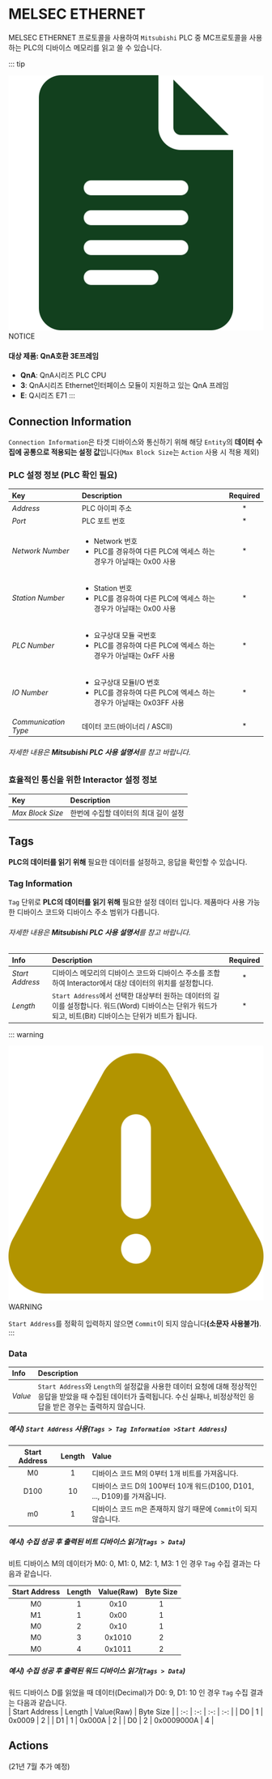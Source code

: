 # MELSEC ETHERNET
MELSEC ETHERNET 프로토콜을 사용하여 `Mitsubishi` PLC 중 MC프로토콜을 사용하는 PLC의 디바이스 메모리를 읽고 쓸 수 있습니다.

::: tip <p class="custom-block-title"><img src="../../img/icon/tip.svg">NOTICE</p>
#### 대상 제품: QnA호환 3E프레임
* **QnA**: QnA시리즈 PLC CPU
* **3**: QnA시리즈 Ethernet인터페이스 모듈이 지원하고 있는 QnA 프레임
* **E**: Q시리즈 E71
:::

## Connection Information
`Connection Information`은 타겟 디바이스와 통신하기 위해 해당 `Entity`의 **데이터 수집에 공통으로 적용되는 설정 값**입니다(`Max Block Size`는 `Action` 사용 시 적용 제외)
### PLC 설정 정보 (PLC 확인 필요)
| Key | Description | Required |
| :- | :- | :-: |
| _Address_ | PLC 아이피 주소 | * |
| _Port_ | PLC 포트 번호 | * |
| _Network Number_ | <ul><li>Network 번호</li><li>PLC를 경유하여 다른 PLC에 엑세스 하는 경우가 아닐때는 0x00 사용</li></ul> | * |
| _Station Number_ | <ul><li>Station 번호</li><li>PLC를 경유하여 다른 PLC에 엑세스 하는 경우가 아닐때는 0x00 사용</li></ul> | * |
| _PLC Number_ | <ul><li>요구상대 모듈 국번호</li><li>PLC를 경유하여 다른 PLC에 엑세스 하는 경우가 아닐때는 0xFF 사용</li></ul> | * |
| _IO Number_ | <ul><li>요구상대 모듈I/O 번호</li><li>PLC를 경유하여 다른 PLC에 엑세스 하는 경우가 아닐때는 0x03FF 사용</li></ul> | * |
| _Communication Type_ | 데이터 코드(바이너리 / ASCII)| * |
###### 자세한 내용은 **Mitsubishi PLC 사용 설명서**를 참고 바랍니다.

### 효율적인 통신을 위한 Interactor 설정 정보
| Key | Description |
| :- | :- |
| _Max Block Size_ | 한번에 수집할 데이터의 최대 길이 설정 |

<div class="spacer-sm"/>


## Tags
**PLC의 데이터를 읽기 위해** 필요한 데이터를 설정하고, 응답을 확인할 수 있습니다.

### Tag Information
`Tag` 단위로 **PLC의 데이터를 읽기 위해** 필요한 설정 데이터 입니다. 제품마다 사용 가능한 디바이스 코드와 디바이스 주소 범위가 다릅니다.  
###### 자세한 내용은 **Mitsubishi PLC 사용 설명서**를 참고 바랍니다.

| Info | Description | Required |
| :- | :- | :-: |
| _Start Address_ | 디바이스 메모리의 디바이스 코드와 디바이스 주소를 조합하여 Interactor에서 대상 데이터의 위치를 설정합니다. | * |
| _Length_ | `Start Address`에서 선택한 대상부터 원하는 데이터의 길이를 설정합니다. 워드(Word) 디바이스는 단위가 워드가 되고, 비트(Bit) 디바이스는 단위가 비트가 됩니다. | * |

::: warning <p class="custom-block-title"><img src="../../img/icon/warning.svg">WARNING</p>
`Start Address`를 정확히 입력하지 않으면 `Commit`이 되지 않습니다<b>(소문자 사용불가)</b>.
:::

### Data

| Info | Description |
| :- | :- |
| _Value_ | `Start Address`와 `Length`의 설정값을 사용한 데이터 요청에 대해 정상적인 응답을 받았을 때 수집된 데이터가 출력됩니다. 수신 실패나, 비정상적인 응답을 받은 경우는 출력하지 않습니다.  |

##### 예시) `Start Address` 사용(`Tags > Tag Information >Start Address`)
| Start Address | Length | Value |
| :-: | :-: | :- |
| M0 | 1 | 디바이스 코드 M의 0부터 1개 비트를 가져옵니다. |
| D100 | 10 | 디바이스 코드 D의 100부터 10개 워드(D100, D101, ..., D109)를 가져옵니다.
| m0 | 1 | 디바이스 코드 m은 존재하지 않기 때문에 `Commit`이 되지 않습니다. |

##### 예시) 수집 성공 후 출력된 비트 디바이스 읽기(`Tags > Data`)
비트 디바이스 M의 데이터가 M0: 0, M1: 0, M2: 1, M3: 1 인 경우 `Tag` 수집 결과는 다음과 같습니다.  

| Start Address | Length | Value(Raw) | Byte Size |
| :-: | :-: | :-: | :-: |
| M0 | 1 | 0x10 | 1 |
| M1 | 1 | 0x00 | 1 |
| M0 | 2 | 0x10 | 1 |
| M0 | 3 | 0x1010 | 2 |
| M0 | 4 | 0x1011 | 2 |

##### 예시) 수집 성공 후 출력된 워드 디바이스 읽기(`Tags > Data`)
워드 디바이스 D를 읽었을 때 데이터(Decimal)가 D0: 9, D1: 10 인 경우 `Tag` 수집 결과는 다음과 같습니다.  
| Start Address | Length | Value(Raw) | Byte Size |
| :-: | :-: | :-: | :-: |
| D0 | 1 | 0x0009 | 2 |
| D1 | 1 | 0x000A | 2 |
| D0 | 2 | 0x0009000A | 4 |

## Actions

<span class="construction"/>(21년 7월 추가 예정)
<!-- **PLC의 데이터를 쓰기 위해** 필요한 데이터를 설정합니다.   -->
